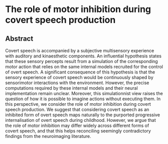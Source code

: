 # The role of motor inhibition during covert speech production

## Abstract

Covert speech is accompanied by a subjective multisensory experience with auditory and kinaesthetic components. An influential hypothesis states that these sensory percepts result from a simulation of the corresponding motor action that relies on the same internal models recruited for the control of overt speech. A significant consequence of this hypothesis is that the sensory experience of covert speech would be continuously shaped by sensorimotor interactions with the environment. However, the precise computations required by these internal models and their neural implementation remain unclear. Moreover, this simulationnist view raises the question of how it is possible to imagine actions without executing them. In this perspective, we consider the role of motor inhibition during covert speech production. We suggest that considering covert speech as an inhibited form of overt speech maps naturally to the purported progressive internalisation of overt speech during childhood. However, we argue that the role of motor inhibition may differ widely across different forms of covert speech, and that this helps reconciling seemingly contradictory findings from the neuroimaging literature.
